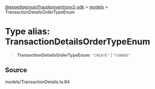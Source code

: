 [@expediagroup/fraudpreventionv2-sdk](../../index.md) > [models](../index.md) > TransactionDetailsOrderTypeEnum

# Type alias: TransactionDetailsOrderTypeEnum

> **TransactionDetailsOrderTypeEnum**: `"CREATE"` \| `"CHANGE"`

## Source

models/TransactionDetails.ts:84
